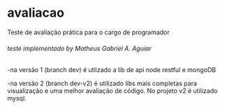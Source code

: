 # avaliacao
Teste de avaliação prática para o cargo de programador

###### teste implementado by Matheus Gabriel A. Aguiar ######

-na versão 1 (branch dev) é utlizado a lib de api node restful e mongoDB


-na versão 2 (branch dev-v2) é utilizado libs mais completas para visualização e uma melhor avaliação de código. No projeto v2 é utilizado mysql.



